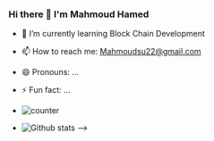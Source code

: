 ### Hi there 👋 I'm Mahmoud Hamed 



- 🌱 I’m currently learning Block Chain Development

- 📫 How to reach me: Mahmoudsu22@gmail.com
- 😄 Pronouns: ...
- ⚡ Fun fact: ...
- ![counter](https://ena7fbetz4jjo2a.m.pipedream.net)
- ![Github stats](https://github-readme-stats.vercel.app/api?username=mrbeastmahmoud)
-->
